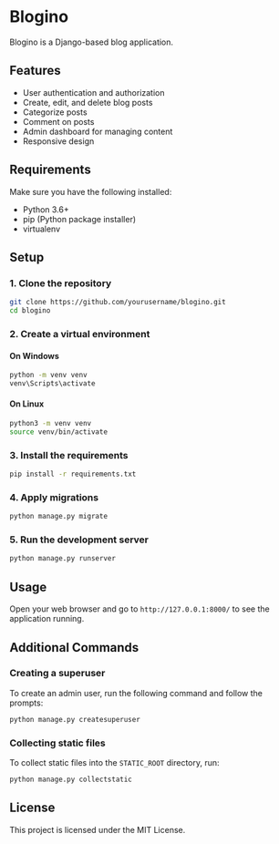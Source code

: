 # Blogino

Blogino is a Django-based blog application.

## Features

- User authentication and authorization
- Create, edit, and delete blog posts
- Categorize posts
- Comment on posts
- Admin dashboard for managing content
- Responsive design

## Requirements

Make sure you have the following installed:
- Python 3.6+
- pip (Python package installer)
- virtualenv

## Setup

### 1. Clone the repository

```bash
git clone https://github.com/yourusername/blogino.git
cd blogino
```

### 2. Create a virtual environment

#### On Windows

```bash
python -m venv venv
venv\Scripts\activate
```

#### On Linux

```bash
python3 -m venv venv
source venv/bin/activate
```

### 3. Install the requirements

```bash
pip install -r requirements.txt
```

### 4. Apply migrations

```bash
python manage.py migrate
```

### 5. Run the development server

```bash
python manage.py runserver
```

## Usage

Open your web browser and go to `http://127.0.0.1:8000/` to see the application running.

## Additional Commands

### Creating a superuser

To create an admin user, run the following command and follow the prompts:

```bash
python manage.py createsuperuser
```

### Collecting static files

To collect static files into the `STATIC_ROOT` directory, run:

```bash
python manage.py collectstatic
```

## License

This project is licensed under the MIT License.


